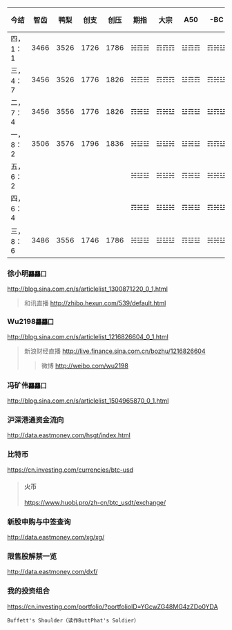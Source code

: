 今结|智齿|鸭梨|创支|创压|期指|大宗|A50|-BC|港通|新股|解禁
---|---|---|---|---|---|---|---|---|---|---|---
四，1：1|3466|3526|1726|1786|☵☶☵|☶☶☶|☳☶☶|☶☵☳|☵该☵|1，0，0|4，1，0
三，4：7|3456|3526|1776|1826|☵☶☵|☶☶☶|☳☶☶|☶☵☳|☵该☵|1，1，0|5，4，1
二，7：4|3456|3556|1776|1826|☶☵☳|☶☵☳|☳☶☳|☳☶☳|☵该☳|一1一|12五4
一，8：2|3506|3576|1796|1836|☵☳☳|☳☳☵|☳☵☳|☶☶☳|☵该☳|一1一|1412六
五，6：2|||||☵☳☳|☵☳☵|☶☵☳|☵☵☳|☵该☳|一1零|十14零
四，6：4|||||☶☵☳|☳☳☵|☶☵☳|☶☵☳|☳该☶|1一1解10
三，8：6|3486|3556|1746|1786|☵☳☳|☳☳☳|☶☳☳|☵☵☳|☵该☶|三一一

### 徐小明`龘龘囗`
http://blog.sina.com.cn/s/articlelist_1300871220_0_1.html
>和讯直播
>http://zhibo.hexun.com/539/default.html

### Wu2198`龘龘囗`
http://blog.sina.com.cn/s/articlelist_1216826604_0_1.html
>新浪财经直播
>http://live.finance.sina.com.cn/bozhu/1216826604
>>微博
>>http://weibo.com/wu2198
 
### 冯矿伟`龘龘囗`
http://blog.sina.com.cn/s/articlelist_1504965870_0_1.html

### 沪深港通资金流向
http://data.eastmoney.com/hsgt/index.html

### 比特币
https://cn.investing.com/currencies/btc-usd
>#### 火币
>https://www.huobi.pro/zh-cn/btc_usdt/exchange/

### 新股申购与中签查询
http://data.eastmoney.com/xg/xg/

### 限售股解禁一览
http://data.eastmoney.com/dxf/

### 我的投资组合
https://cn.investing.com/portfolio/?portfolioID=YGcwZG48MG4zZDo0YDA

`Buffett's Shoulder（读作ButtPhat's Soldier）`